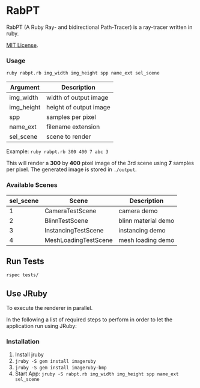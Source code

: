 # RabPT

RabPT (A Ruby Ray- and bidirectional Path-Tracer) is a ray-tracer written in ruby.

[MIT License](https://github.com/simplay/RabPT/blob/master/LICENSE).

### Usage

`ruby rabpt.rb img_width img_height spp name_ext sel_scene`

| **Argument** | **Description**        |
|--------------|------------------------|
| img_width    | width of output image  |
| img_height   | height of output image |
| spp          | samples per pixel      |
| name_ext     | filename extension     |
| sel_scene    | scene to render        |

Example: `ruby rabpt.rb 300 400 7 abc 3`

This will render a **300** by **400** pixel image of the 3rd scene using **7** samples per pixel. The generated image is stored in `./output`.

### Available Scenes

| **sel_scene** | **Scene**               | Description         |
|---------------|-------------------------|---------------------|
| 1             | CameraTestScene         | camera demo         |
| 2             | BlinnTestScene          | blinn material demo |
| 3             | InstancingTestScene     | instancing demo     |
| 4             | MeshLoadingTestScene    | mesh loading demo   |

## Run Tests

`rspec tests/`


## Use JRuby

To execute the renderer in parallel.

In the following a list of required steps to perform in order to let the application run using JRuby:

### Installation

1. Install jruby
2. `jruby -S gem install imageruby`
3. `jruby -S gem install imageruby-bmp`
4. Start App: `jruby -S rabpt.rb img_width img_height spp name_ext sel_scene`
